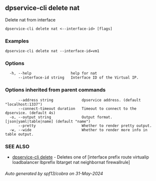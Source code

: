 ## dpservice-cli delete nat

Delete nat from interface

```
dpservice-cli delete nat <--interface-id> [flags]
```

### Examples

```
dpservice-cli delete nat --interface-id=vm1
```

### Options

```
  -h, --help                  help for nat
      --interface-id string   Interface ID of the Virtual IP.
```

### Options inherited from parent commands

```
      --address string             dpservice address. (default "localhost:1337")
      --connect-timeout duration   Timeout to connect to the dpservice. (default 4s)
  -o, --output string              Output format. [json|yaml|table|name] (default "name")
      --pretty                     Whether to render pretty output.
  -w, --wide                       Whether to render more info in table output.
```

### SEE ALSO

* [dpservice-cli delete](dpservice-cli_delete.md)	 - Deletes one of [interface prefix route virtualip loadbalancer lbprefix lbtarget nat neighbornat firewallrule]

###### Auto generated by spf13/cobra on 31-May-2024
